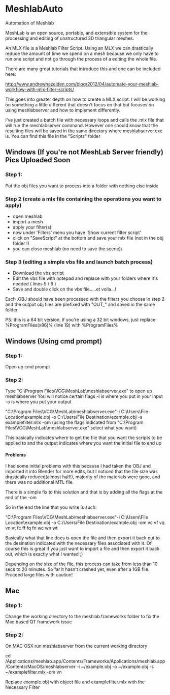 # MeshlabAuto
Automation of Meshlab


MeshLab is an open source, portable, and extensible system for the processing and editing 
of unstructured 3D triangular meshes.

An MLX file is a Meshlab Filter Script. Using an MLX we can drastically reduce the amount of time we spend on 
a mesh because we only have to run one script and not go through the process of a editing the whole file.

There are many great tutorials that introduce this and one can be included here:

http://www.andrewhazelden.com/blog/2012/04/automate-your-meshlab-workflow-with-mlx-filter-scripts/

This goes into greater depth on how to create a MLX script. I will be working on something a little different that doesn't
focus on that but focuses on using meshlabserver and how to implement differently.

I've just created a batch file with necessary loops and calls the .mlx file that will run the meshlabserver 
command. However one should know that the resulting files will be saved in the same directory where 
meshlabserver.exe is. You can find this file in the "Scripts" folder

## Windows (If you're not MeshLab Server friendly)      Pics Uploaded Soon

### Step 1:
Put the obj files you want to process into a folder with nothing else inside

### Step 2 (create a mlx file containing the operations you want to apply)
<ul>
<li> open meshlab
<li> import a mesh
<li> apply your filter(s)
<li> now under 'Filters' menu you have 'Show current filter script'
<li> click on "SaveScript" at the bottom and save your mlx file (not in the obj folder !)
<li> you can close meshlab (no need to save the scene)\
</ul>

### Step 3 (editing a simple vbs file and launch batch process)
<ul>
<li> Download the vbs script
<li> Edit the vbs file with notepad and replace with your folders where it's needed ( lines 5 / 6 )
<li> Save and double click on the vbs file.....et voila...!
</ul>

Each .OBJ should have been processed with the filters you choose in step 2 and the output obj files are prefixed with "OUT_" and saved in the same folder

PS: this is a 64 bit version, if you're using a 32 bit windows, just replace %ProgramFiles(x86)% (line 19) with %ProgramFiles%

## Windows (Using cmd prompt)

### Step 1:
Open up cmd prompt

### Step 2:
Type "C:\Program Files\VCG\MeshLab\meshlabserver.exe" to open up meshlabserver 
You will notice certain flags
-i is where you put in your input
-o is where you put your output


"C:\Program Files\VCG\MeshLab\meshlabserver.exe"-i C:\Users\File Location\example.obj -o C:/Users/File Destination/example.obj -s examplefilter.mlx -om 
(using the flags indicated from "C:\Program Files\VCG\MeshLab\meshlabserver.exe" select what you want)

This basically indicates where to get the file that you want the scripts to be applied to and the output indicates where you want the initial file to end up

#### Problems

I had some initial problems with this because I had taken the OBJ and imported it into Blender for more edits, but 
I noticed that the file size was drastically reduced(almost half!), majority of the materials were gone, and there was no additional MTL file.

There is a simple fix to this solution and that is by adding all the flags at the end of the -om

So in the end the line that you write is such:

"C:\Program Files\VCG\MeshLab\meshlabserver.exe"-i C:\Users\File Location\example.obj -o C:/Users/File Destination/example.obj -om vc vf vq vn vt fc ff fq fn wc wn wt

Basically what that line does is open the file and then export it back out to the desination indicated with the necessary files associated with it. Of course this is great if you just 
want to import a file and then export it back out, which is exactly what I wanted ;) 

Depending on the size of the file, this process can take from less than 10 secs to 20 minutes. So far it hasn't crashed yet, even after a 1GB file. Proceed large files with caution!

## Mac

### Step 1:
Change the working directory to the meshlab frameworks folder to fix the Mac based QT framework issue

### Step 2:
On MAC OSX run meshlabserver from the current working directory

cd /Applications/meshlab.app/Contents/Frameworks/Applications/meshlab.app/Contents/MacOS/meshlabserver  -i ~/example.obj -o ~/example.obj -s ~/examplefilter.mlx -om vn   

Replace example.obj with object file and examplefilter.mlx with the Necessary Filter




